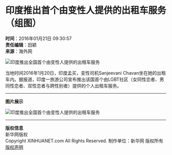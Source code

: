 # 印度推出首个由变性人提供的出租车服务（组图）

**时间**：2016年01月21日 09:30:57  
**责任编辑**：田颖  
**来源**：海外网  

![印度推出全国首个由变性人提供的出租车服务](http://imgs.xinhuanet.com/photo/static/articler.gif)

当地时间2016年1月20日，印度孟买，变性司机Sanjeevani Chavan坐在她的出租车内。据报道，印度一旅游公司宣布推出该国首个由LGBT社区（女同性恋者、男同性恋者、双性恋者与跨性别者）提供的个人出租车服务。  

---

**图片展示**

![印度推出全国首个由变性人提供的出租车服务](http://imgs.xinhuanet.com/photo/static/articler.gif)

---

**版权信息**  
新华网版权  
Copyright XINHUANET.com All Rights Reserved. 制作单位：新华网  版权所有  
[版权声明](http://www.xinhuanet.com/copyright.htm)